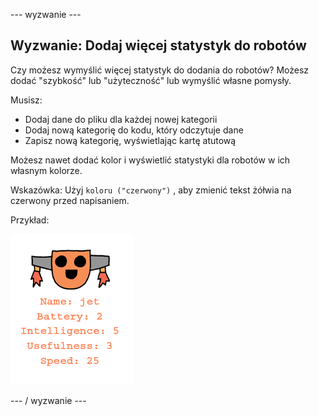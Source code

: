 \--- wyzwanie \---

## Wyzwanie: Dodaj więcej statystyk do robotów

Czy możesz wymyślić więcej statystyk do dodania do robotów? Możesz dodać "szybkość" lub "użyteczność" lub wymyślić własne pomysły.

Musisz:

+ Dodaj dane do pliku dla każdej nowej kategorii 
+ Dodaj nową kategorię do kodu, który odczytuje dane
+ Zapisz nową kategorię, wyświetlając kartę atutową

Możesz nawet dodać kolor i wyświetlić statystyki dla robotów w ich własnym kolorze.

Wskazówka: Użyj `koloru ("czerwony")` , aby zmienić tekst żółwia na czerwony przed napisaniem.

Przykład:

![zrzut ekranu](images/robotrumps-jet.png)

\--- / wyzwanie \---